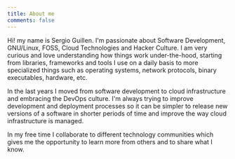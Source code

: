 ```yaml
---
title: About me
comments: false
---
```


Hi! my name is Sergio Guillen. I'm passionate about Software Development, GNU/Linux, FOSS, Cloud Technologies and Hacker Culture. I am very curious and love understanding how things work under-the-hood, starting from libraries, frameworks and tools I use on a daily basis to more specialized things such as operating systems, network protocols, binary executables, hardware, etc.

In the last years I moved from software development to cloud infrastructure and embracing the DevOps culture. I'm always trying to improve development and deployment processes so it can be simpler to release new versions of a software in shorter periods of time and improve the way cloud infrastructure is managed.

In my free time I collaborate to different technology communities which gives me the opportunity to learn more from others and to share what I know.
